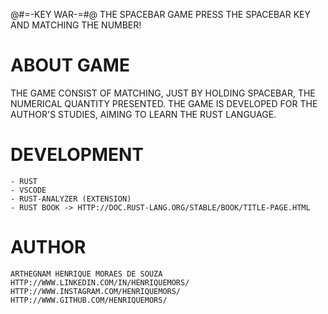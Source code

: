 @#=-KEY WAR-=#@
THE SPACEBAR GAME
PRESS THE SPACEBAR KEY AND MATCHING THE NUMBER!

# ABOUT GAME
THE GAME CONSIST OF MATCHING, JUST BY HOLDING SPACEBAR, THE NUMERICAL QUANTITY PRESENTED.
THE GAME IS DEVELOPED FOR THE AUTHOR'S STUDIES, AIMING TO LEARN THE RUST LANGUAGE.

# DEVELOPMENT
    - RUST
    - VSCODE
    - RUST-ANALYZER (EXTENSION)
    - RUST BOOK -> HTTP://DOC.RUST-LANG.ORG/STABLE/BOOK/TITLE-PAGE.HTML

# AUTHOR
    ARTHEGNAM HENRIQUE MORAES DE SOUZA
    HTTP://WWW.LINKEDIN.COM/IN/HENRIQUEMORS/
    HTTP://WWW.INSTAGRAM.COM/HENRIQUEMORS/
    HTTP://WWW.GITHUB.COM/HENRIQUEMORS/
